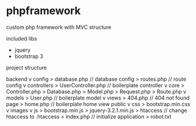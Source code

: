 # phpframework
custom php framework with MVC structure

included libs 
  - jquery
  - bootstrap 3

project structure

  backend
    v config
      > database.php // database config
      > routes.php  // route config
    v controllers
      > UserController.php // boilerplate controller
    v core
      > Controller.php
      > Database.php
      > Model.php
      > Request.php
      > Route.php
    v models
      > User.php // boilerplate model
    v views
      > 404.php // 404 not found page
      > home.php // boilerplate home view
  public
    v css
      > bootstrap.min.css
    v images
    v js
      > bootstrap.min.js
      > jquery-3.2.1.min.js
    > htaccess  // change htaccess to .htaccess
    > index.php // initialize application
    > robot.txt
